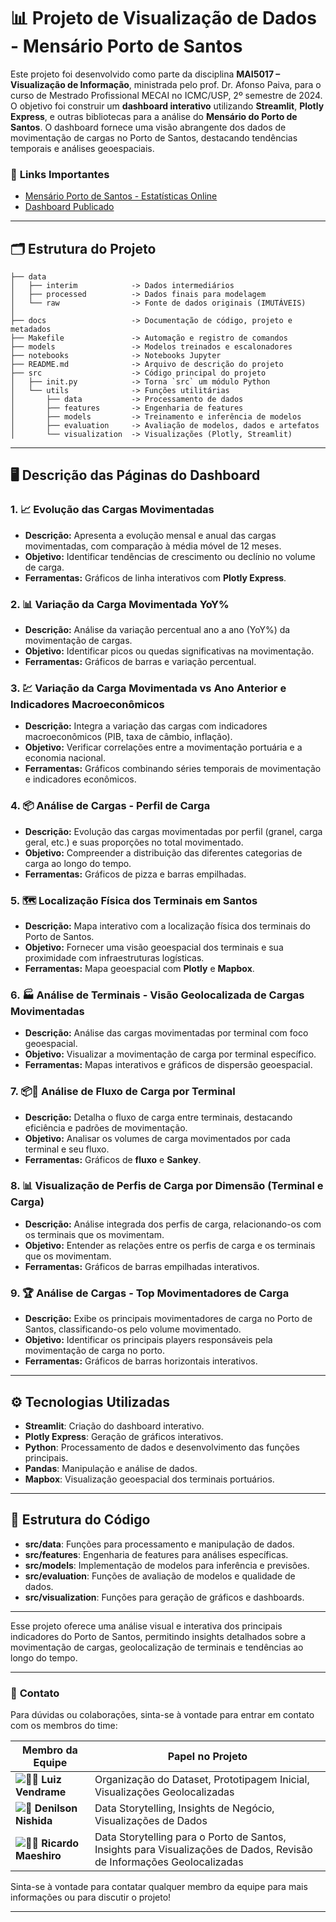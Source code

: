 

# 📊 Projeto de Visualização de Dados - Mensário Porto de Santos

Este projeto foi desenvolvido como parte da disciplina **MAI5017 – Visualização de Informação**, ministrada pelo prof. Dr. Afonso Paiva, para o curso de Mestrado Profissional MECAI no ICMC/USP, 2º semestre de 2024. O objetivo foi construir um **dashboard interativo** utilizando **Streamlit**, **Plotly Express**, e outras bibliotecas para a análise do **Mensário do Porto de Santos**. O dashboard fornece uma visão abrangente dos dados de movimentação de cargas no Porto de Santos, destacando tendências temporais e análises geoespaciais.

### 🔗 **Links Importantes**
- [Mensário Porto de Santos - Estatísticas Online](https://www.portodesantos.com.br/informacoes-operacionais/estatisticas/estatisticas-online-b-i/)
- [Dashboard Publicado](https://mensarioportosantos-infoviz.streamlit.app/)

---

## 🗂️ Estrutura do Projeto

```
├── data
│   ├── interim            -> Dados intermediários
│   ├── processed          -> Dados finais para modelagem
│   └── raw                -> Fonte de dados originais (IMUTÁVEIS)
│
├── docs                   -> Documentação de código, projeto e metadados
├── Makefile               -> Automação e registro de comandos
├── models                 -> Modelos treinados e escalonadores
├── notebooks              -> Notebooks Jupyter
├── README.md              -> Arquivo de descrição do projeto
├── src                    -> Código principal do projeto
│   ├── init.py            -> Torna `src` um módulo Python
│   └── utils              -> Funções utilitárias
│       ├── data           -> Processamento de dados
│       ├── features       -> Engenharia de features
│       ├── models         -> Treinamento e inferência de modelos
│       ├── evaluation     -> Avaliação de modelos, dados e artefatos
│       └── visualization  -> Visualizações (Plotly, Streamlit)
```

---

## 🖥️ Descrição das Páginas do Dashboard

### 1. 📈 **Evolução das Cargas Movimentadas**
   - **Descrição:** Apresenta a evolução mensal e anual das cargas movimentadas, com comparação à média móvel de 12 meses.
   - **Objetivo:** Identificar tendências de crescimento ou declínio no volume de carga.
   - **Ferramentas:** Gráficos de linha interativos com **Plotly Express**.

### 2. 📊 **Variação da Carga Movimentada YoY%**
   - **Descrição:** Análise da variação percentual ano a ano (YoY%) da movimentação de cargas.
   - **Objetivo:** Identificar picos ou quedas significativas na movimentação.
   - **Ferramentas:** Gráficos de barras e variação percentual.

### 3. 💹 **Variação da Carga Movimentada vs Ano Anterior e Indicadores Macroeconômicos**
   - **Descrição:** Integra a variação das cargas com indicadores macroeconômicos (PIB, taxa de câmbio, inflação).
   - **Objetivo:** Verificar correlações entre a movimentação portuária e a economia nacional.
   - **Ferramentas:** Gráficos combinando séries temporais de movimentação e indicadores econômicos.

### 4. 📦 **Análise de Cargas - Perfil de Carga**
   - **Descrição:** Evolução das cargas movimentadas por perfil (granel, carga geral, etc.) e suas proporções no total movimentado.
   - **Objetivo:** Compreender a distribuição das diferentes categorias de carga ao longo do tempo.
   - **Ferramentas:** Gráficos de pizza e barras empilhadas.

### 5. 🗺️ **Localização Física dos Terminais em Santos**
   - **Descrição:** Mapa interativo com a localização física dos terminais do Porto de Santos.
   - **Objetivo:** Fornecer uma visão geoespacial dos terminais e sua proximidade com infraestruturas logísticas.
   - **Ferramentas:** Mapa geoespacial com **Plotly** e **Mapbox**.

### 6. 🏭 **Análise de Terminais - Visão Geolocalizada de Cargas Movimentadas**
   - **Descrição:** Análise das cargas movimentadas por terminal com foco geoespacial.
   - **Objetivo:** Visualizar a movimentação de carga por terminal específico.
   - **Ferramentas:** Mapas interativos e gráficos de dispersão geoespacial.

### 7. 📦💼 **Análise de Fluxo de Carga por Terminal**
   - **Descrição:** Detalha o fluxo de carga entre terminais, destacando eficiência e padrões de movimentação.
   - **Objetivo:** Analisar os volumes de carga movimentados por cada terminal e seu fluxo.
   - **Ferramentas:** Gráficos de **fluxo** e **Sankey**.

### 8. 📊 **Visualização de Perfis de Carga por Dimensão (Terminal e Carga)**
   - **Descrição:** Análise integrada dos perfis de carga, relacionando-os com os terminais que os movimentam.
   - **Objetivo:** Entender as relações entre os perfis de carga e os terminais que os movimentam.
   - **Ferramentas:** Gráficos de barras empilhadas interativos.

### 9. 🏆 **Análise de Cargas - Top Movimentadores de Carga**
   - **Descrição:** Exibe os principais movimentadores de carga no Porto de Santos, classificando-os pelo volume movimentado.
   - **Objetivo:** Identificar os principais players responsáveis pela movimentação de carga no porto.
   - **Ferramentas:** Gráficos de barras horizontais interativos.

---

## ⚙️ Tecnologias Utilizadas

- **Streamlit**: Criação do dashboard interativo.
- **Plotly Express**: Geração de gráficos interativos.
- **Python**: Processamento de dados e desenvolvimento das funções principais.
- **Pandas**: Manipulação e análise de dados.
- **Mapbox**: Visualização geoespacial dos terminais portuários.

---

## 📂 Estrutura do Código

- **src/data**: Funções para processamento e manipulação de dados.
- **src/features**: Engenharia de features para análises específicas.
- **src/models**: Implementação de modelos para inferência e previsões.
- **src/evaluation**: Funções de avaliação de modelos e qualidade de dados.
- **src/visualization**: Funções para geração de gráficos e dashboards.

---

Esse projeto oferece uma análise visual e interativa dos principais indicadores do Porto de Santos, permitindo insights detalhados sobre a movimentação de cargas, geolocalização de terminais e tendências ao longo do tempo.

--- 

### 📧 **Contato**

Para dúvidas ou colaborações, sinta-se à vontade para entrar em contato com os membros do time:

| Membro da Equipe     | Papel no Projeto                                                                                  |
|----------------------|---------------------------------------------------------------------------------------------------|
| ![👨‍💻](https://emojipedia-us.s3.amazonaws.com/source/skype/289/man-technologist_1f468-200d-1f4bb.png) **Luiz Vendrame**    | Organização do Dataset, Prototipagem Inicial, Visualizações Geolocalizadas        |
| ![🧠](https://emojipedia-us.s3.amazonaws.com/source/skype/289/brain_1f9e0.png) **Denilson Nishida** | Data Storytelling, Insights de Negócio, Visualizações de Dados                    |
| ![👨‍💼](https://emojipedia-us.s3.amazonaws.com/source/skype/289/man-office-worker_1f468-200d-1f4bc.png) **Ricardo Maeshiro** | Data Storytelling para o Porto de Santos, Insights para Visualizações de Dados, Revisão de Informações Geolocalizadas |


Sinta-se à vontade para contatar qualquer membro da equipe para mais informações ou para discutir o projeto!

---
